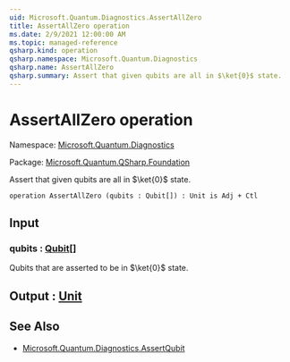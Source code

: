 ```yaml
---
uid: Microsoft.Quantum.Diagnostics.AssertAllZero
title: AssertAllZero operation
ms.date: 2/9/2021 12:00:00 AM
ms.topic: managed-reference
qsharp.kind: operation
qsharp.namespace: Microsoft.Quantum.Diagnostics
qsharp.name: AssertAllZero
qsharp.summary: Assert that given qubits are all in $\ket{0}$ state.
---
```


# AssertAllZero operation

Namespace: [Microsoft.Quantum.Diagnostics](xref:Microsoft.Quantum.Diagnostics)

Package: [Microsoft.Quantum.QSharp.Foundation](https://nuget.org/packages/Microsoft.Quantum.QSharp.Foundation)


Assert that given qubits are all in $\ket{0}$ state.

```qsharp
operation AssertAllZero (qubits : Qubit[]) : Unit is Adj + Ctl
```


## Input

### qubits : [Qubit](xref:microsoft.quantum.lang-ref.qubit)[]

Qubits that are asserted to be in $\ket{0}$ state.



## Output : [Unit](xref:microsoft.quantum.lang-ref.unit)



## See Also

- [Microsoft.Quantum.Diagnostics.AssertQubit](xref:Microsoft.Quantum.Diagnostics.AssertQubit)
